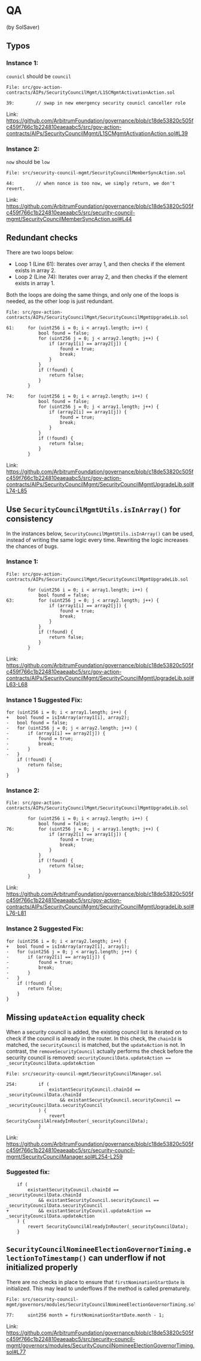 # QA
(by SolSaver)

## Typos

### Instance 1:

`counicl` should be `council`

```
File: src/gov-action-contracts/AIPs/SecurityCouncilMgmt/L1SCMgmtActivationAction.sol

39:        // swap in new emergency security counicl canceller role

```

Link: https://github.com/ArbitrumFoundation/governance/blob/c18de53820c505fc459f766c1b224810eaeaabc5/src/gov-action-contracts/AIPs/SecurityCouncilMgmt/L1SCMgmtActivationAction.sol#L39

### Instance 2:

`now` should be `low`

```
File: src/security-council-mgmt/SecurityCouncilMemberSyncAction.sol

44:        // when nonce is too now, we simply return, we don't revert.

```

Link: https://github.com/ArbitrumFoundation/governance/blob/c18de53820c505fc459f766c1b224810eaeaabc5/src/security-council-mgmt/SecurityCouncilMemberSyncAction.sol#L44

## Redundant checks

There are two loops below:
* Loop 1 (Line 61): Iterates over array 1, and then checks if the element exists in array 2.
* Loop 2 (Line 74): Iterates over array 2, and then checks if the element exists in array 1.

Both the loops are doing the same things, and only one of the loops is needed, as the other loop is just redundant.

```
File: src/gov-action-contracts/AIPs/SecurityCouncilMgmt/SecurityCouncilMgmtUpgradeLib.sol

61:     for (uint256 i = 0; i < array1.length; i++) {
            bool found = false;
            for (uint256 j = 0; j < array2.length; j++) {
                if (array1[i] == array2[j]) {
                    found = true;
                    break;
                }
            }
            if (!found) {
                return false;
            }
        }

74:     for (uint256 i = 0; i < array2.length; i++) {
            bool found = false;
            for (uint256 j = 0; j < array1.length; j++) {
                if (array2[i] == array1[j]) {
                    found = true;
                    break;
                }
            }
            if (!found) {
                return false;
            }
        }

```

Link: https://github.com/ArbitrumFoundation/governance/blob/c18de53820c505fc459f766c1b224810eaeaabc5/src/gov-action-contracts/AIPs/SecurityCouncilMgmt/SecurityCouncilMgmtUpgradeLib.sol#L74-L85

## Use `SecurityCouncilMgmtUtils.isInArray()` for consistency

In the instances below, `SecurityCouncilMgmtUtils.isInArray()` can be used, instead of writing the same logic every time. Rewriting the logic increases the chances of bugs.

### Instance 1:

```
File: src/gov-action-contracts/AIPs/SecurityCouncilMgmt/SecurityCouncilMgmtUpgradeLib.sol

        for (uint256 i = 0; i < array1.length; i++) {
            bool found = false;
63:         for (uint256 j = 0; j < array2.length; j++) {
                if (array1[i] == array2[j]) {
                    found = true;
                    break;
                }
            }
            if (!found) {
                return false;
            }
        }
```

Link: https://github.com/ArbitrumFoundation/governance/blob/c18de53820c505fc459f766c1b224810eaeaabc5/src/gov-action-contracts/AIPs/SecurityCouncilMgmt/SecurityCouncilMgmtUpgradeLib.sol#L63-L68

### Instance 1 Suggested Fix:

```
for (uint256 i = 0; i < array1.length; i++) {
+   bool found = isInArray(array1[i], array2);
-   bool found = false;
-   for (uint256 j = 0; j < array2.length; j++) {
-       if (array1[i] == array2[j]) {
-           found = true;
-           break;
-       }
-   }
    if (!found) {
        return false;
    }
}
```

### Instance 2:

```
File: src/gov-action-contracts/AIPs/SecurityCouncilMgmt/SecurityCouncilMgmtUpgradeLib.sol

        for (uint256 i = 0; i < array2.length; i++) {
            bool found = false;
76:         for (uint256 j = 0; j < array1.length; j++) {
                if (array2[i] == array1[j]) {
                    found = true;
                    break;
                }
            }
            if (!found) {
                return false;
            }
        }
```

Link: https://github.com/ArbitrumFoundation/governance/blob/c18de53820c505fc459f766c1b224810eaeaabc5/src/gov-action-contracts/AIPs/SecurityCouncilMgmt/SecurityCouncilMgmtUpgradeLib.sol#L76-L81

### Instance 2 Suggested Fix:

```
for (uint256 i = 0; i < array2.length; i++) {
+   bool found = isInArray(array2[i], array1);
-   for (uint256 j = 0; j < array1.length; j++) {
-       if (array2[i] == array1[j]) {
-           found = true;
-           break;
-       }
-   }
    if (!found) {
        return false;
    }
}
```

## Missing `updateAction` equality check

When a security council is added, the existing council list is iterated on to check if the council is already in the router. In this check, the `chainId` is matched, the `securityCouncil` is matched, but the `updateAction` is not.
In contrast, the `removeSecurityCouncil` actually performs the check before the security council is removed: `securityCouncilData.updateAction == _securityCouncilData.updateAction`

```
File: src/security-council-mgmt/SecurityCouncilManager.sol

254:        if (
                existantSecurityCouncil.chainId == _securityCouncilData.chainId
                    && existantSecurityCouncil.securityCouncil == _securityCouncilData.securityCouncil
            ) {
                revert SecurityCouncilAlreadyInRouter(_securityCouncilData);
            }
```

Link: https://github.com/ArbitrumFoundation/governance/blob/c18de53820c505fc459f766c1b224810eaeaabc5/src/security-council-mgmt/SecurityCouncilManager.sol#L254-L259

### Suggested fix:

```
    if (
        existantSecurityCouncil.chainId == _securityCouncilData.chainId
            && existantSecurityCouncil.securityCouncil == _securityCouncilData.securityCouncil
+           && existantSecurityCouncil.updateAction == _securityCouncilData.updateAction
    ) {
        revert SecurityCouncilAlreadyInRouter(_securityCouncilData);
    }
```

## `SecurityCouncilNomineeElectionGovernorTiming.electionToTimestamp()` can underflow if not initialized properly

There are no checks in place to ensure that `firstNominationStartDate` is initialized. This may lead to underflows if the method is called prematurely.

```
File: src/security-council-mgmt/governors/modules/SecurityCouncilNomineeElectionGovernorTiming.sol

77:     uint256 month = firstNominationStartDate.month - 1;
```

Link: https://github.com/ArbitrumFoundation/governance/blob/c18de53820c505fc459f766c1b224810eaeaabc5/src/security-council-mgmt/governors/modules/SecurityCouncilNomineeElectionGovernorTiming.sol#L77